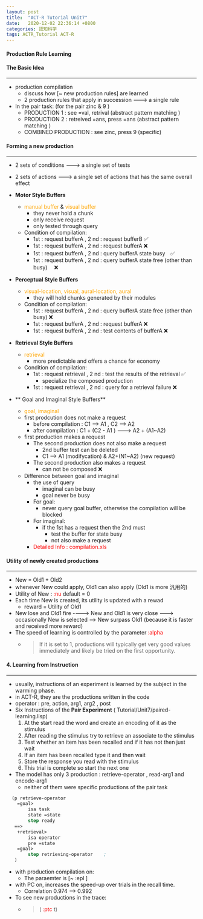```yaml
---
layout: post
title:  "ACT-R Tutorial Unit7"
date:   2020-12-02 22:36:14 +0800
categories: 認知科学
tags: ACTR_Tutorial ACT-R
---
```

####  Production Rule Learning

#### The Basic Idea
___
 - production compilation
	 - discuss how [~ new production rules] are learned
	 -  2 production rules that apply in succession --->   a single rule
 - In the pair task: (for the pair  zinc & 9 )
	 - PRODUCTION 1 :  see =val, retrival                         (abstract pattern matching )
	 - PRODUCTION 2 : retreived =ans,  press =ans       (abstract pattern matching )
	 - COMBINED PRODUCTION : see zinc, press 9       (specific)

#### Forming a new production
___
- 2 sets of conditions  --->  a single set of tests
- 2 sets of actions   ---> a  single set of  actions that has the same  overall effect
- **Motor Style Buffers**
	- <span style="color:orange">manual buffer </span> &   <span style="color:orange">visual buffer </span>
		- they never hold a chunk
		- only receive request
		- only tested through query
	- 	Condition of  compilation:
		- 1st :  request bufferA  ,    2 nd : request bufferB  ✅
		- 1st :  request bufferA  ,    2 nd : request bufferA  ❌
		- 1st :  request bufferA  ,    2 nd : query bufferA   state busy　✅
		- 1st :  request bufferA  ,    2 nd : query bufferA   state free (other than busy) 　❌

- **Perceptual Style Buffers**
	- <span style="color:orange">visual-location, visual, aural-location, aural</span>
		- they will hold chunks generated by their modules
	- Condition  of  compilation:
		- 1st :  request bufferA  ,    2 nd : query bufferA   state free (other than busy) ❌
		- 1st :  request bufferA  ,    2 nd : request bufferA  ❌
		- 1st :  request bufferA  ,    2 nd : test contents of bufferA ❌

- **Retrieval Style Buffers**
	- <span style="color:orange">retrieval</span>
		- more predictable and offers a chance  for economy
	- Condition  of  compilation:
		- 1st :  request retrieval  ,    2 nd : test the results  of the retrieval  ✅
			- specialize the composed production
		- 1st :  request retrieval  ,    2 nd : query  for a retrieval failure ❌

- ** Goal and Imaginal Style Buffers**
	- <span style="color:orange">goal, imaginal</span>
	- first prodcution does not make a request
		- 	before compilation  :  C1 --> A1 ,  C2  --> A2
		- after compilation  :  C1 + (C2  - A1 )   --->   A2 + (A1~A2)
	- first production makes a request
		- The second production does not also make a request
			- 2nd buffer test can be deleted
			- C1  -->  A1 (modifycation) &  A2+(N1~A2) (new  request)
		- The second production also makes a request
			- can not be composed ❌
	- 	Difference between goal and imaginal
		- the use of query
			- imaginal can be busy
			- goal never be busy
		- For goal:
			- never query goal buffer, otherwise the compilation will be blocked
		- For imaginal:
			- if the 1st has a request then the 2nd must
				- test the buffer for state busy
				- not also make a request
		- <span style="color:red">Detailed Info : compilation.xls</span>

#### Utility of newly created productions
___
- New  = Old1 + Old2
- whenever  New could apply, Old1 can also apply (Old1 is more 汎用的)
- Utility of New  :   <span style="color:red"> :nu</span>  default = 0
- Each time  New is  created, its  utility  is updated with a rewad
	- reward = Utility of Old1
- New lose and Old1 fire ----> New and Old1 is very close ---> occasionally New is  selected --> New surpass  Old1 (because it is faster and received more reward)
- The  speed of learning is  controlled by the  parameter <span style="color:red"> :alpha </span>
	- > If it is set to 1, productions will typically get very good values immediately and likely be tried on the first opportunity.



#### 4. Learning from Instruction
___
- usually,  instructions of an experiment is learned by the subject in the warming phase.
- in ACT-R, they are the productions written in the code
- operator :    pre, action, arg1, arg2 , post
- Six  Instructions of the **Pair Experiment** ( Tutorial/Unit7/paired-learning.lisp)
   1. At the start read the word and create an encoding of it as the stimulus
   2. After reading the stimulus try to retrieve an associate to the stimulus
   3. Test whether an item has been recalled and if it has not then just wait
   4. If an item has been recalled type it and then wait
   5. Store the response you read with the stimulus
   6. This trial is complete so start the next one
 - The model has only 3 production : retrieve-operator ,  read-arg1 and encode-arg1
	 - neither of them were specific productions of the pair task

```lisp
  (p retrieve-operator
   	=goal>
   		isa task
   		state =state
   		step ready
   ==>
   	+retrieval>
   		isa operator
   		pre =state
   	=goal>
   		step retrieving-operator    ;
   )

```

- with production compilation on:
	- The paraemter  is [~ :epl ]
- with PC on, increases the speed-up over trials in the recall time.   
	- Correlation  0.974 --> 0.992
- To see new  productions in the trace:
	- > (<span style="color:red" > :ptc </span> t)

  
